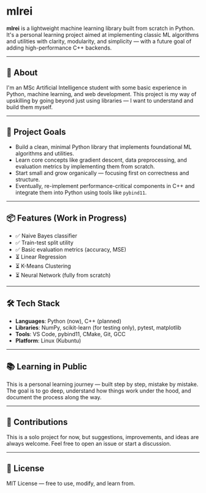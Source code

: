 # mlrei

**mlrei** is a lightweight machine learning library built from scratch in Python. It's a personal learning project aimed at implementing classic ML algorithms and utilities with clarity, modularity, and simplicity — with a future goal of adding high-performance C++ backends.

---

## 👤 About

I'm an MSc Artificial Intelligence student with some basic experience in Python, machine learning, and web development. This project is my way of upskilling by going beyond just using libraries — I want to understand and build them myself.

---

## 🎯 Project Goals

- Build a clean, minimal Python library that implements foundational ML algorithms and utilities.
- Learn core concepts like gradient descent, data preprocessing, and evaluation metrics by implementing them from scratch.
- Start small and grow organically — focusing first on correctness and structure.
- Eventually, re-implement performance-critical components in C++ and integrate them into Python using tools like `pybind11`.

---

## 📦 Features (Work in Progress)

- ✅ Naive Bayes classifier
- ✅ Train-test split utility
- ✅ Basic evaluation metrics (accuracy, MSE)
- ⏳ Linear Regression
- ⏳ K-Means Clustering
- ⏳ Neural Network (fully from scratch)

---

## 🛠️ Tech Stack

- **Languages**: Python (now), C++ (planned)
- **Libraries**: NumPy, scikit-learn (for testing only), pytest, matplotlib
- **Tools**: VS Code, pybind11, CMake, Git, GCC
- **Platform**: Linux (Kubuntu)

---

## 📚 Learning in Public

This is a personal learning journey — built step by step, mistake by mistake. The goal is to go deep, understand how things work under the hood, and document the process along the way.

---

## 🤝 Contributions

This is a solo project for now, but suggestions, improvements, and ideas are always welcome. Feel free to open an issue or start a discussion.

---

## 📄 License

MIT License — free to use, modify, and learn from.